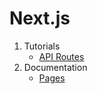 # Next.js

1. Tutorials
   - [API Routes](./nextjs/tutorial/6.%20API%20Routes/README.md)
2. Documentation
   - [Pages](./nextjs/documentation/pages.md)
